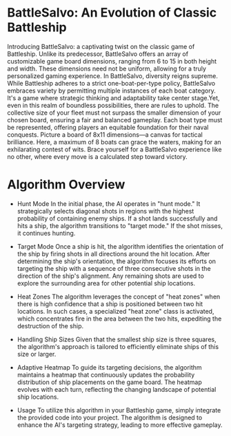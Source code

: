 # BattleSalvo: An Evolution of Classic Battleship
Introducing BattleSalvo: a captivating twist on the classic game of Battleship. Unlike its predecessor, BattleSalvo offers an array of customizable game board dimensions, ranging from 6 to 15 in both height and width. These dimensions need not be uniform, allowing for a truly personalized gaming experience.
In BattleSalvo, diversity reigns supreme. While Battleship adheres to a strict one-boat-per-type policy, BattleSalvo embraces variety by permitting multiple instances of each boat category. It's a game where strategic thinking and adaptability take center stage.Yet, even in this realm of boundless possibilities, there are rules to uphold. The collective size of your fleet must not surpass the smaller dimension of your chosen board, ensuring a fair and balanced gameplay. Each boat type must be represented, offering players an equitable foundation for their naval conquests. Picture a board of 8x11 dimensions—a canvas for tactical brilliance. Here, a maximum of 8 boats can grace the waters, making for an exhilarating contest of wits. Brace yourself for a BattleSalvo experience like no other, where every move is a calculated step toward victory.

# Algorithm Overview
- Hunt Mode
In the initial phase, the AI operates in "hunt mode." It strategically selects diagonal shots in regions with the highest probability of containing enemy ships.
If a shot lands successfully and hits a ship, the algorithm transitions to "target mode." If the shot misses, it continues hunting.

- Target Mode
Once a ship is hit, the algorithm identifies the orientation of the ship by firing shots in all directions around the hit location.
After determining the ship's orientation, the algorithm focuses its efforts on targeting the ship with a sequence of three consecutive shots in the direction of the ship's alignment.
Any remaining shots are used to explore the surrounding area for other potential ship locations.

- Heat Zones
The algorithm leverages the concept of "heat zones" when there is high confidence that a ship is positioned between two hit locations.
In such cases, a specialized "heat zone" class is activated, which concentrates fire in the area between the two hits, expediting the destruction of the ship.

- Handling Ship Sizes
Given that the smallest ship size is three squares, the algorithm's approach is tailored to efficiently eliminate ships of this size or larger.

- Adaptive Heatmap
To guide its targeting decisions, the algorithm maintains a heatmap that continuously updates the probability distribution of ship placements on the game board.
The heatmap evolves with each turn, reflecting the changing landscape of potential ship locations.

- Usage
To utilize this algorithm in your Battleship game, simply integrate the provided code into your project. The algorithm is designed to enhance the AI's targeting strategy, leading to more effective gameplay.


